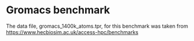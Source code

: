# Gromacs benchmark

The data file, gromacs_1400k_atoms.tpr, for this benchmark was taken from https://www.hecbiosim.ac.uk/access-hpc/benchmarks

